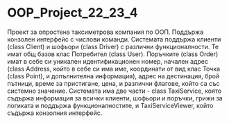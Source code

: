 # OOP_Project_22_23_4
Проект за опростена таксиметрова компания по ООП. 
Поддържа конзолен интерфейс с числови команди.
Системата поддържа клиенти (class Client) и шофьори (class Driver) с различни функционалности. Те имат общ базов клас Потребител (class User).
Поръчките (class Order) имат в себе си уникален идентификационен номер, начален адрес (class Address, който в себе си има име, координати от вид клас Точка (class Point), и допълнителна информация), 
адрес на дестинация, брой пътници, време за пристигане, цена, и различни флагове, който са със системно значение.
Системата има две части - class TaxiService, която съдържа информация за всички клиенти, шофьори и поръчки, грижи за логиката и поддържа функционалностите, и TaxiServiceViewer, който съдържа конзолния интерфейс.
